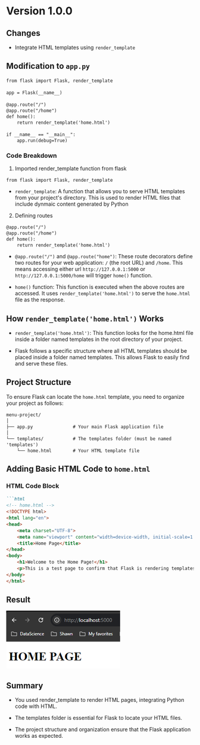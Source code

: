 # Version 1.0.0

## Changes
- Integrate HTML templates using `render_template`

## Modification to `app.py`

```
from flask import Flask, render_template

app = Flask(__name__)

@app.route("/")
@app.route("/home")
def home():
    return render_template('home.html')

if __name__ == "__main__":
    app.run(debug=True)

```
### Code Breakdown
1. Imported render_template function from flask

```
from flask import Flask, render_template
```

- `render_template`: A function that allows you to serve HTML templates from your project's directory.  This is used to render HTML files that include dynmaic content generated by Python

2. Defining routes

```
@app.route("/")
@app.route("/home")
def home():
    return render_template('home.html')

```

- `@app.route("/")` and `@app.route("home")`: These route decorators define two routes for your web application: `/` (the root URL) and `/home`. This means accessing either url `http://127.0.0.1:5000` or `http://127.0.0.1:5000/home` will trigger `home()` function.

- `home()` function:  This function is executed when the above routes are accessed.  It uses `render_template('home.html')` to serve the `home.html` file as the response.

## How `render_template('home.html')` Works

- `render_template('home.html')`: This function looks for the home.html file inside a folder named templates in the root directory of your project.

- Flask follows a specific structure where all HTML templates should be placed inside a folder named templates. This allows Flask to easily find and serve these files.

## Project Structure

To ensure Flask can locate the `home.html` template, you need to organize your project as follows:

```
menu-project/
│
├── app.py               # Your main Flask application file
│
└── templates/           # The templates folder (must be named 'templates')
    └── home.html        # Your HTML template file

```

## Adding Basic HTML Code to `home.html`

### HTML Code Block
```markdown
```html
<!-- home.html -->
<!DOCTYPE html>
<html lang="en">
<head>
    <meta charset="UTF-8">
    <meta name="viewport" content="width=device-width, initial-scale=1.0">
    <title>Home Page</title>
</head>
<body>
    <h1>Welcome to the Home Page!</h1>
    <p>This is a test page to confirm that Flask is rendering templates correctly.</p>
</body>
</html>
```

## Result
![v-1-0-0_result.png](./images/v-1-0-0_result.png)

## Summary

- You used render_template to render HTML pages, integrating Python code with HTML.

- The templates folder is essential for Flask to locate your HTML files.

- The project structure and organization ensure that the Flask application works as expected.


